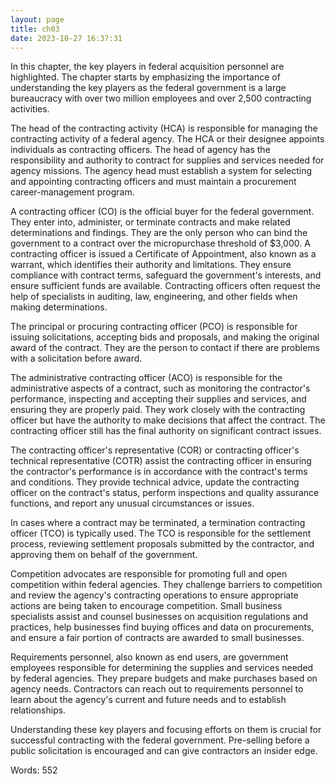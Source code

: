 ```yaml
---
layout: page
title: ch03
date: 2023-10-27 16:37:31
---
```

In this chapter, the key players in federal acquisition personnel are highlighted. The chapter starts by emphasizing the importance of understanding the key players as the federal government is a large bureaucracy with over two million employees and over 2,500 contracting activities.

The head of the contracting activity (HCA) is responsible for managing the contracting activity of a federal agency. The HCA or their designee appoints individuals as contracting officers. The head of agency has the responsibility and authority to contract for supplies and services needed for agency missions. The agency head must establish a system for selecting and appointing contracting officers and must maintain a procurement career-management program.

A contracting officer (CO) is the official buyer for the federal government. They enter into, administer, or terminate contracts and make related determinations and findings. They are the only person who can bind the government to a contract over the micropurchase threshold of $3,000. A contracting officer is issued a Certificate of Appointment, also known as a warrant, which identifies their authority and limitations. They ensure compliance with contract terms, safeguard the government's interests, and ensure sufficient funds are available. Contracting officers often request the help of specialists in auditing, law, engineering, and other fields when making determinations.

The principal or procuring contracting officer (PCO) is responsible for issuing solicitations, accepting bids and proposals, and making the original award of the contract. They are the person to contact if there are problems with a solicitation before award.

The administrative contracting officer (ACO) is responsible for the administrative aspects of a contract, such as monitoring the contractor's performance, inspecting and accepting their supplies and services, and ensuring they are properly paid. They work closely with the contracting officer but have the authority to make decisions that affect the contract. The contracting officer still has the final authority on significant contract issues.

The contracting officer's representative (COR) or contracting officer's technical representative (COTR) assist the contracting officer in ensuring the contractor's performance is in accordance with the contract's terms and conditions. They provide technical advice, update the contracting officer on the contract's status, perform inspections and quality assurance functions, and report any unusual circumstances or issues.

In cases where a contract may be terminated, a termination contracting officer (TCO) is typically used. The TCO is responsible for the settlement process, reviewing settlement proposals submitted by the contractor, and approving them on behalf of the government.

Competition advocates are responsible for promoting full and open competition within federal agencies. They challenge barriers to competition and review the agency's contracting operations to ensure appropriate actions are being taken to encourage competition. Small business specialists assist and counsel businesses on acquisition regulations and practices, help businesses find buying offices and data on procurements, and ensure a fair portion of contracts are awarded to small businesses.

Requirements personnel, also known as end users, are government employees responsible for determining the supplies and services needed by federal agencies. They prepare budgets and make purchases based on agency needs. Contractors can reach out to requirements personnel to learn about the agency's current and future needs and to establish relationships.

Understanding these key players and focusing efforts on them is crucial for successful contracting with the federal government. Pre-selling before a public solicitation is encouraged and can give contractors an insider edge.

Words: 552